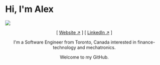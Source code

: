 <p align='center'>
    <h1>Hi, I'm Alex</h1>
    <a href='https://alvx.ca' target='blank'><img src='./WALLPAPER'/></a>
    <p align='center'>
    [ <a href='https://alvx.ca' target='blank'>Website ↗︎</a> ]
    [ <a href='https://www.linkedin.com/in/-alvxck/' target='blank'>LinkedIn ↗︎</a> ]
    </p>
    <p align='center'>I'm a Software Engineer from Toronto, Canada interested in finance-technology and mechatronics.
    </p>
    <p align='center'>Welcome to my GitHub.
    </p>
</p>